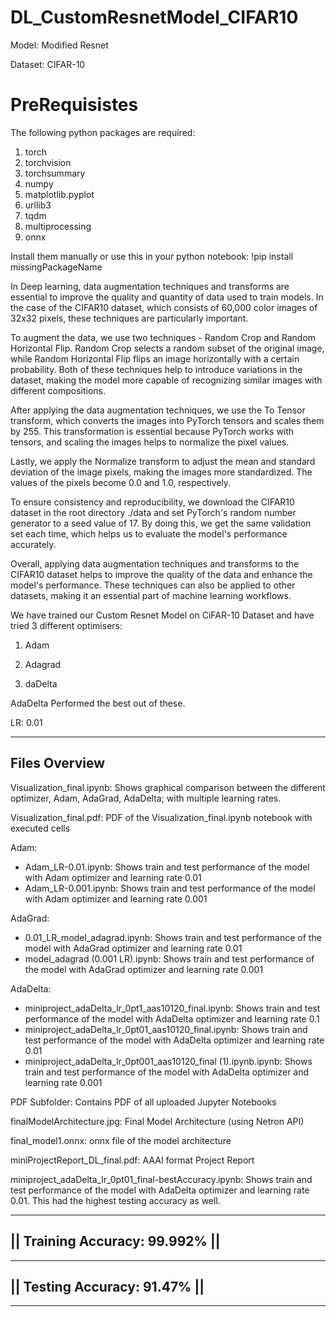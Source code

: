 # DL_CustomResnetModel_CIFAR10

Model: Modified Resnet 

Dataset: CIFAR-10


# PreRequisistes


The following python packages are required:

1. torch
2. torchvision
3. torchsummary
4. numpy
5. matplotlib.pyplot
6. urllib3
7. tqdm
8. multiprocessing
9. onnx

Install them manually or use this in your python notebook: !pip install missingPackageName


In Deep learning, data augmentation techniques and transforms are essential to improve the quality and quantity of data used to train models. In the case of the CIFAR10 dataset, which consists of 60,000 color images of 32x32 pixels, these techniques are particularly important.

To augment the data, we use two techniques - Random Crop and Random Horizontal Flip. Random Crop selects a random subset of the original image, while Random Horizontal Flip flips an image horizontally with a certain probability. Both of these techniques help to introduce variations in the dataset, making the model more capable of recognizing similar images with different compositions.

After applying the data augmentation techniques, we use the To Tensor transform, which converts the images into PyTorch tensors and scales them by 255. This transformation is essential because PyTorch works with tensors, and scaling the images helps to normalize the pixel values.

Lastly, we apply the Normalize transform to adjust the mean and standard deviation of the image pixels, making the images more standardized. The values of the pixels become 0.0 and 1.0, respectively.

To ensure consistency and reproducibility, we download the CIFAR10 dataset in the root directory ./data and set PyTorch's random number generator to a seed value of 17. By doing this, we get the same validation set each time, which helps us to evaluate the model's performance accurately.

Overall, applying data augmentation techniques and transforms to the CIFAR10 dataset helps to improve the quality of the data and enhance the model's performance. These techniques can also be applied to other datasets, making it an essential part of machine learning workflows.

We have trained our Custom Resnet Model on CiFAR-10 Dataset and have tried 3 different optimisers:

1. Adam

2. Adagrad

3. daDelta

AdaDelta Performed the best out of these.

LR: 0.01 


____________________________

## Files Overview

Visualization_final.ipynb: Shows graphical comparison between the different optimizer, Adam, AdaGrad, AdaDelta; with multiple learning rates.   

Visualization_final.pdf: PDF of the Visualization_final.ipynb notebook with executed cells

Adam:  
  - Adam_LR-0.01.ipynb: Shows train and test performance of the model with Adam optimizer and learning rate 0.01  
  - Adam_LR-0.001.ipynb: Shows train and test performance of the model with Adam optimizer and learning rate 0.001  
  
AdaGrad: 
  - 0.01_LR_model_adagrad.ipynb: Shows train and test performance of the model with AdaGrad optimizer and learning rate 0.01  
  - model_adagrad (0.001 LR).ipynb: Shows train and test performance of the model with AdaGrad optimizer and learning rate 0.001  
  
AdaDelta:  
  - miniproject_adaDelta_lr_0pt1_aas10120_final.ipynb: Shows train and test performance of the model with AdaDelta optimizer and learning rate 0.1  
  - miniproject_adaDelta_lr_0pt01_aas10120_final.ipynb: Shows train and test performance of the model with AdaDelta optimizer and learning rate 0.01  
  - miniproject_adaDelta_lr_0pt001_aas10120_final (1).ipynb.ipynb: Shows train and test performance of the model with AdaDelta optimizer and learning rate 0.001 
  
PDF Subfolder: Contains PDF of all uploaded Jupyter Notebooks

finalModelArchitecture.jpg: Final Model Architecture (using Netron API)

final_model1.onnx: onnx file of the model architecture

miniProjectReport_DL_final.pdf: AAAI format Project Report

miniproject_adaDelta_lr_0pt01_final-bestAccuracy.ipynb: Shows train and test performance of the model with AdaDelta optimizer and learning rate 0.01. This had the highest testing accuracy as well.

____________________________


## || Training Accuracy: 99.992% ||


____________________________

## || Testing Accuracy: 91.47%   ||

____________________________



